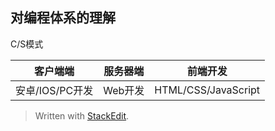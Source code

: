## 对编程体系的理解

C/S模式

| 客户端端 | 服务器端 | 前端开发 |
|--|--|--|
| 安卓/IOS/PC开发 | Web开发 | HTML/CSS/JavaScript |



> Written with [StackEdit](https://stackedit.io/).
<!--stackedit_data:
eyJoaXN0b3J5IjpbLTE4NTA4NDIxMl19
-->